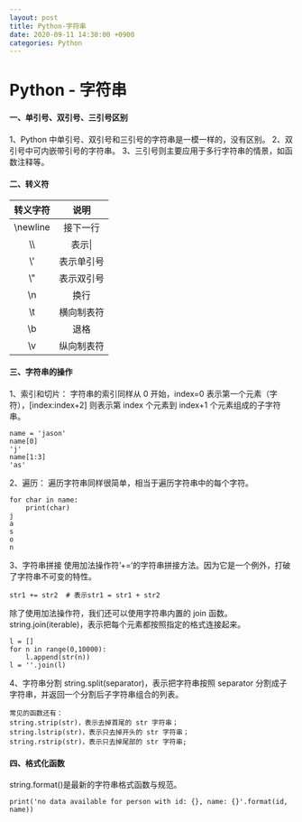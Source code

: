 ```yaml
---
layout: post
title: Python-字符串
date: 2020-09-11 14:30:00 +0900
categories: Python
---
```

# Python - 字符串
#### 一、单引号、双引号、三引号区别

1、Python 中单引号、双引号和三引号的字符串是一模一样的，没有区别。
2、双引号中可内嵌带引号的字符串。
3、三引号则主要应用于多行字符串的情景，如函数注释等。



#### 二、转义符

| 转义字符 | 说明 |
| :----: | :----: |
|\newline | 接下一行|
|\\\ | 表示\|
|\\' | 表示单引号|
|\\" | 表示双引号|
|\\n | 换行|
|\\t | 横向制表符|
|\\b | 退格|
|\\v | 纵向制表符|


#### 三、字符串的操作

1、索引和切片：
字符串的索引同样从 0 开始，index=0 表示第一个元素（字符），[index:index+2] 则表示第 index 个元素到 index+1 个元素组成的子字符串。
```
name = 'jason'
name[0]
'j'
name[1:3]
'as'
```

2、遍历：
遍历字符串同样很简单，相当于遍历字符串中的每个字符。
```
for char in name:
    print(char)
j
a
s
o
n
```

3、字符串拼接
使用加法操作符’+=‘的字符串拼接方法。因为它是一个例外，打破了字符串不可变的特性。
```
str1 += str2  # 表示str1 = str1 + str2
```
除了使用加法操作符，我们还可以使用字符串内置的 join 函数。string.join(iterable)，表示把每个元素都按照指定的格式连接起来。
```
l = []
for n in range(0,10000):
	l.append(str(n))
l = ''.join(l)
```

4、字符串分割
string.split(separator)，表示把字符串按照 separator 分割成子字符串，并返回一个分割后子字符串组合的列表。
```
常见的函数还有：
string.strip(str)，表示去掉首尾的 str 字符串；
string.lstrip(str)，表示只去掉开头的 str 字符串；
string.rstrip(str)，表示只去掉尾部的 str 字符串;
```

#### 四、格式化函数
string.format()是最新的字符串格式函数与规范。

```
print('no data available for person with id: {}, name: {}'.format(id, name))
```
